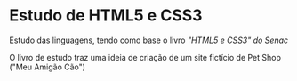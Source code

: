 <h1>Estudo de HTML5 e CSS3</h1>
<p>Estudo das linguagens, tendo como base o livro <i>"HTML5 e CSS3" do Senac</i></p>
<p>O livro de estudo traz uma ideia de criação de um site fictício de Pet Shop ("Meu Amigão Cão")</p>
